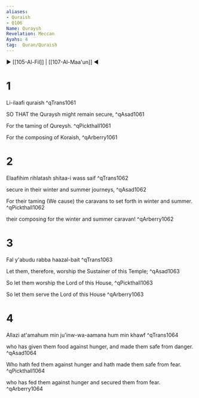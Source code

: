 ```yaml
---
aliases:
- Quraish
- Q106
Name: Quraysh
Revelation: Meccan
Ayahs: 4
tag:  Quran/Quraish
---
```


▶ [[105-Al-Fil]] | [[107-Al-Maa'un]] ◀

# 1

Li-ilaafi quraish ^qTrans1061


SO THAT the Quraysh might remain secure, ^qAsad1061


For the taming of Qureysh. ^qPickthall1061


For the composing of Koraish, ^qArberry1061

# 2

Elaafihim rihlatash shitaa-i wass saif ^qTrans1062


secure in their winter and summer journeys, ^qAsad1062


For their taming (We cause) the caravans to set forth in winter and summer. ^qPickthall1062


their composing for the winter and summer caravan! ^qArberry1062

# 3

Fal y'abudu rabba haazal-bait ^qTrans1063


Let them, therefore, worship the Sustainer of this Temple; ^qAsad1063


So let them worship the Lord of this House, ^qPickthall1063


So let them serve the Lord of this House ^qArberry1063

# 4

Allazi at'amahum min ju'inw-wa-aamana hum min khawf ^qTrans1064


who has given them food against hunger, and made them safe from danger. ^qAsad1064


Who hath fed them against hunger and hath made them safe from fear. ^qPickthall1064


who has fed them against hunger and secured them from fear. ^qArberry1064

